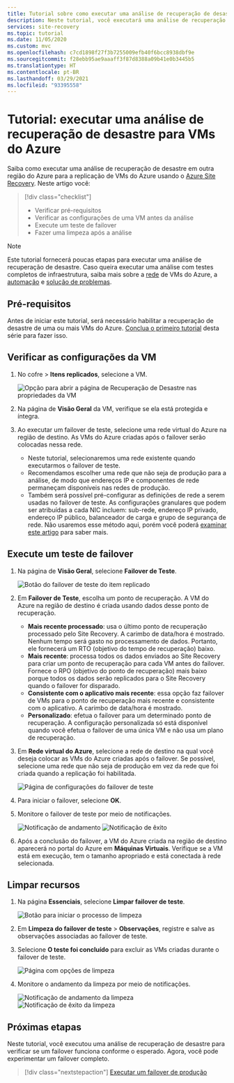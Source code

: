 ```yaml
---
title: Tutorial sobre como executar uma análise de recuperação de desastre de VMs do Azure usando o Azure Site Recovery
description: Neste tutorial, você executará uma análise de recuperação de desastre de VMs do Azure de outra região usando o Site Recovery.
services: site-recovery
ms.topic: tutorial
ms.date: 11/05/2020
ms.custom: mvc
ms.openlocfilehash: c7cd1898f27f3b7255009efb40f6bcc8938dbf9e
ms.sourcegitcommit: f28ebb95ae9aaaff3f87d8388a09b41e0b3445b5
ms.translationtype: HT
ms.contentlocale: pt-BR
ms.lasthandoff: 03/29/2021
ms.locfileid: "93395558"
---
```

# <a name="tutorial-run-a-disaster-recovery-drill-for-azure-vms"></a>Tutorial: executar uma análise de recuperação de desastre para VMs do Azure

Saiba como executar uma análise de recuperação de desastre em outra região do Azure para a replicação de VMs do Azure usando o [Azure Site Recovery](site-recovery-overview.md). Neste artigo você:

> [!div class="checklist"]
> * Verificar pré-requisitos
> * Verificar as configurações de uma VM antes da análise
> * Execute um teste de failover
> * Fazer uma limpeza após a análise


> [!NOTE]
> Este tutorial fornecerá poucas etapas para executar uma análise de recuperação de desastre. Caso queira executar uma análise com testes completos de infraestrutura, saiba mais sobre a [rede](azure-to-azure-about-networking.md) de VMs do Azure, a [automação](azure-to-azure-powershell.md) e [solução de problemas](azure-to-azure-troubleshoot-errors.md).

## <a name="prerequisites"></a>Pré-requisitos

Antes de iniciar este tutorial, será necessário habilitar a recuperação de desastre de uma ou mais VMs do Azure. [Conclua o primeiro tutorial](azure-to-azure-tutorial-enable-replication.md) desta série para fazer isso.

## <a name="verify-vm-settings"></a>Verificar as configurações da VM

1. No cofre > **Itens replicados**, selecione a VM.

    ![Opção para abrir a página de Recuperação de Desastre nas propriedades da VM](./media/azure-to-azure-tutorial-dr-drill/vm-settings.png)

2. Na página de **Visão Geral** da VM, verifique se ela está protegida e íntegra.
3. Ao executar um failover de teste, selecione uma rede virtual do Azure na região de destino. As VMs do Azure criadas após o failover serão colocadas nessa rede. 

    - Neste tutorial, selecionaremos uma rede existente quando executarmos o failover de teste.
    - Recomendamos escolher uma rede que não seja de produção para a análise, de modo que endereços IP e componentes de rede permaneçam disponíveis nas redes de produção.
   - Também será possível pré-configurar as definições de rede a serem usadas no failover de teste. As configurações granulares que podem ser atribuídas a cada NIC incluem: sub-rede, endereço IP privado, endereço IP público, balanceador de carga e grupo de segurança de rede. Não usaremos esse método aqui, porém você poderá [examinar este artigo](azure-to-azure-customize-networking.md#customize-failover-and-test-failover-networking-configurations) para saber mais.


## <a name="run-a-test-failover"></a>Execute um teste de failover


1. Na página de **Visão Geral**, selecione **Failover de Teste**.

    
    ![Botão do failover de teste do item replicado](./media/azure-to-azure-tutorial-dr-drill/test-failover-button.png)

2. Em **Failover de Teste**, escolha um ponto de recuperação. A VM do Azure na região de destino é criada usando dados desse ponto de recuperação.
  
   - **Mais recente processado**: usa o último ponto de recuperação processado pelo Site Recovery. A carimbo de data/hora é mostrado. Nenhum tempo será gasto no processamento de dados. Portanto, ele fornecerá um RTO (objetivo do tempo de recuperação) baixo.
   -  **Mais recente**: processa todos os dados enviados ao Site Recovery para criar um ponto de recuperação para cada VM antes do failover. Fornece o RPO (objetivo do ponto de recuperação) mais baixo porque todos os dados serão replicados para o Site Recovery quando o failover for disparado.
   - **Consistente com o aplicativo mais recente**: essa opção faz failover de VMs para o ponto de recuperação mais recente e consistente com o aplicativo. A carimbo de data/hora é mostrado.
   - **Personalizado**: efetua o failover para um determinado ponto de recuperação. A configuração personalizada só está disponível quando você efetua o failover de uma única VM e não usa um plano de recuperação.

3. Em **Rede virtual do Azure**, selecione a rede de destino na qual você deseja colocar as VMs do Azure criadas após o failover. Se possível, selecione uma rede que não seja de produção em vez da rede que foi criada quando a replicação foi habilitada.

    ![Página de configurações do failover de teste](./media/azure-to-azure-tutorial-dr-drill/test-failover-settings.png)    

4. Para iniciar o failover, selecione **OK**.
5. Monitore o failover de teste por meio de notificações.

    ![Notificação de andamento](./media/azure-to-azure-tutorial-dr-drill/notification-start-test-failover.png) ![Notificação de êxito](./media/azure-to-azure-tutorial-dr-drill/notification-finish-test-failover.png)     


5. Após a conclusão do failover, a VM do Azure criada na região de destino aparecerá no portal do Azure em **Máquinas Virtuais**. Verifique se a VM está em execução, tem o tamanho apropriado e está conectada à rede selecionada.

## <a name="clean-up-resources"></a>Limpar recursos

1. Na página **Essenciais**, selecione **Limpar failover de teste**.

    ![Botão para iniciar o processo de limpeza](./media/azure-to-azure-tutorial-dr-drill/select-cleanup.png)

2. Em **Limpeza do failover de teste** > **Observações**, registre e salve as observações associadas ao failover de teste. 
3. Selecione **O teste foi concluído** para excluir as VMs criadas durante o failover de teste.

    ![Página com opções de limpeza](./media/azure-to-azure-tutorial-dr-drill/cleanup-failover.png)

4. Monitore o andamento da limpeza por meio de notificações.

    ![Notificação de andamento da limpeza](./media/azure-to-azure-tutorial-dr-drill/notification-start-cleanup.png) ![Notificação de êxito da limpeza](./media/azure-to-azure-tutorial-dr-drill/notification-finish-cleanup.png)

## <a name="next-steps"></a>Próximas etapas

Neste tutorial, você executou uma análise de recuperação de desastre para verificar se um failover funciona conforme o esperado. Agora, você pode experimentar um failover completo.

> [!div class="nextstepaction"]
> [Executar um failover de produção](azure-to-azure-tutorial-failover-failback.md)
